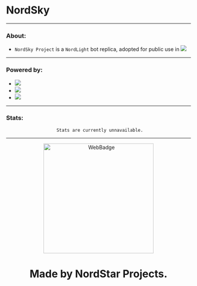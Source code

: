 # NordSky
----
### About:
- `NordSky Project` is a `NordLight` bot replica, adopted for public use in <img src="https://img.shields.io/badge/Discord-5865F2?style=square&logo=discord&logoColor=white" />
----
### Powered by: 
- <img src="https://img.shields.io/badge/MongoDB-4EA94B?style=for-the-badge&logo=mongodb&logoColor=white" />
- <img src="https://img.shields.io/badge/Node.js-339933?style=for-the-badge&logo=nodedotjs&logoColor=white" />
- <img src="https://img.shields.io/badge/Discord.js-5865F2?style=for-the-badge&logo=discord&logoColor=white" />


----
### Stats:

<div align="center"> 
  
```
 Stats are currently unnavailable.
```
  
</div>

----

<div align="center"> 
  <img src="https://i.ibb.co/ZXmJrsL/Nord-Star-N.png" alt="WebBadge" border="0" height='300'>
  
<h1>Made by NordStar Projects.</h1>
</div>

